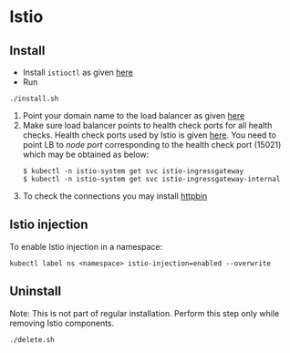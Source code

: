 # Istio

## Install
* Install `istioctl` as given [here](https://istio.io/latest/docs/setup/getting-started/#download)
* Run
```
./install.sh
```
1. Point your domain name to the load balancer as given [here](https://docs.aws.amazon.com/Route53/latest/DeveloperGuide/routing-to-elb-load-balancer.html)
1. Make sure load balancer points to health check ports for all health checks.  Health check ports used by Istio is given [here](https://istio.io/latest/docs/ops/deployment/requirements/#ports-used-by-istio). You need to point LB to *node port* corresponding to the health check port (15021) which may be obtained as below:
    ```
    $ kubectl -n istio-system get svc istio-ingressgateway
    $ kubectl -n istio-system get svc istio-ingressgateway-internal
    ```
1. To check the connections you may install [httpbin](../../../utils/httpbin)

## Istio injection
To enable Istio injection in a namespace:
```
kubectl label ns <namespace> istio-injection=enabled --overwrite
```

## Uninstall
Note: This is not part of regular installation. Perform this step only while removing Istio components.
```
./delete.sh
```
